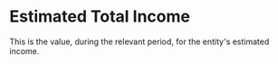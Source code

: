 # Estimated Total Income
This is the value, during the relevant period, for the entity's estimated income.